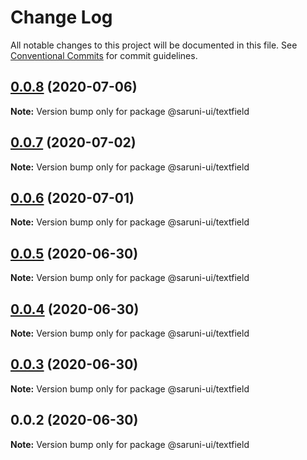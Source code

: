 # Change Log

All notable changes to this project will be documented in this file.
See [Conventional Commits](https://conventionalcommits.org) for commit guidelines.

## [0.0.8](https://github.com/tambium/saruni-ui/compare/@saruni-ui/textfield@0.0.7...@saruni-ui/textfield@0.0.8) (2020-07-06)

**Note:** Version bump only for package @saruni-ui/textfield





## [0.0.7](https://github.com/tambium/saruni-ui/compare/@saruni-ui/textfield@0.0.6...@saruni-ui/textfield@0.0.7) (2020-07-02)

**Note:** Version bump only for package @saruni-ui/textfield





## [0.0.6](https://github.com/tambium/saruni-ui/compare/@saruni-ui/textfield@0.0.5...@saruni-ui/textfield@0.0.6) (2020-07-01)

**Note:** Version bump only for package @saruni-ui/textfield





## [0.0.5](https://github.com/tambium/saruni-ui/compare/@saruni-ui/textfield@0.0.4...@saruni-ui/textfield@0.0.5) (2020-06-30)

**Note:** Version bump only for package @saruni-ui/textfield





## [0.0.4](https://github.com/tambium/saruni-ui/compare/@saruni-ui/textfield@0.0.3...@saruni-ui/textfield@0.0.4) (2020-06-30)

**Note:** Version bump only for package @saruni-ui/textfield





## [0.0.3](https://github.com/tambium/saruni-ui/compare/@saruni-ui/textfield@0.0.2...@saruni-ui/textfield@0.0.3) (2020-06-30)

**Note:** Version bump only for package @saruni-ui/textfield





## 0.0.2 (2020-06-30)

**Note:** Version bump only for package @saruni-ui/textfield
